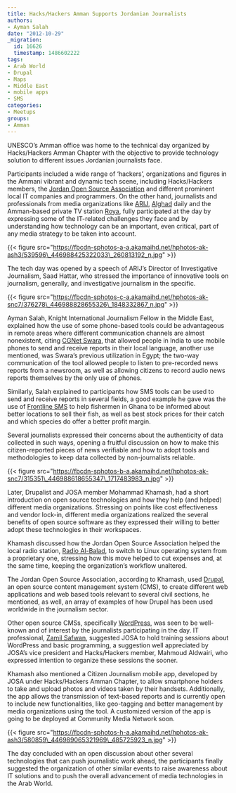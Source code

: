 ```yaml
---
title: Hacks/Hackers Amman Supports Jordanian Journalists
authors:
- Ayman Salah
date: "2012-10-29"
_migration:
  id: 16626
  timestamp: 1486602222
tags:
- Arab World
- Drupal
- Maps
- Middle East
- mobile apps
- SMS
categories:
- Meetups
groups:
- Amman
---
```


UNESCO’s Amman office was home to the technical day organized by Hacks/Hackers Amman Chapter with the objective to provide technology solution to different issues Jordanian journalists face.

Participants included a wide range of ‘hackers’, organizations and figures in the Ammani vibrant and dynamic tech scene, including Hacks/Hackers members, the [Jordan Open Source Association][1] and different prominent local IT companies and programmers. On the other hand, journalists and professionals from media organizations like [ARIJ][2], [Alghad][3] daily and the Amman-based private TV station [Roya][4], fully participated at the day by expressing some of the IT-related challenges they face and by understanding how technology can be an important, even critical, part of any media strategy to be taken into account.

{{< figure src="https://fbcdn-sphotos-a-a.akamaihd.net/hphotos-ak-ash3/539596\_446988425322033\_260813192_n.jpg" >}}

The tech day was opened by a speech of ARIJ’s Director of Investigative Journalism, Saad Hattar, who stressed the importance of innovative tools on journalism, generally, and investigative journalism in the specific.

{{< figure src="https://fbcdn-sphotos-c-a.akamaihd.net/hphotos-ak-snc7/376278\_446988828655326\_1848332867_n.jpg" >}}

Ayman Salah, Knight International Journalism Fellow in the Middle East, explained how the use of some phone-based tools could be advantageous in remote areas where different communication channels are almost nonexistent, citing [CGNet Swara][5], that allowed people in India to use mobile phones to send and receive reports in their local language, another use mentioned, was Swara’s previous utilization in Egypt; the two-way communication of the tool allowed people to listen to pre-recorded news reports from a newsroom, as well as allowing citizens to record audio news reports themselves by the only use of phones.

Similarly, Salah explained to participants how SMS tools can be used to send and receive reports in several fields, a good example he gave was the use of [Frontline SMS][6] to help fishermen in Ghana to be informed about better locations to sell their fish, as well as best stock prices for their catch and which species do offer a better profit margin.

Several journalists expressed their concerns about the authenticity of data collected in such ways, opening a fruitful discussion on how to make this citizen-reported pieces of news verifiable and how to adopt tools and methodologies to keep data collected by non-journalists reliable.

{{< figure src="https://fbcdn-sphotos-b-a.akamaihd.net/hphotos-ak-snc7/315351\_446988618655347\_1717483983_n.jpg" >}}

Later, Drupalist and JOSA member Mohammad Khamash, had a short introduction on open source technologies and how they help (and helped) different media organizations. Stressing on points like cost effectiveness and vendor lock-in, different media organizations realized the several benefits of open source software as they expressed their willing to better adopt these technologies in their workspaces.

Khamash discussed how the Jordan Open Source Association helped the local radio station, [Radio Al-Balad][7], to switch to Linux operating system from a proprietary one, stressing how this move helped to cut expenses and, at the same time, keeping the organization’s workflow unaltered.

The Jordan Open Source Association, according to Khamash, used [Drupal][8], an open source content management system (CMS), to create different web applications and web based tools relevant to several civil sections, he mentioned, as well, an array of examples of how Drupal has been used worldwide in the journalism sector.

Other open source CMSs, specifically [WordPress][9], was seen to be well-known and of interest by the journalists participating in the day. IT professional, [Zamil Safwan][10], suggested JOSA to hold training sessions about WordPress and basic programming, a suggestion well appreciated by JOSA’s vice president and Hacks/Hackers member, Mahmoud Aldwairi, who expressed intention to organize these sessions the sooner.

Khamash also mentioned a Citizen Journalism mobile app, developed by JOSA under Hacks/Hackers Amman Chapter, to allow smartphone holders to take and upload photos and videos taken by their handsets. Additionally, the app allows the transmission of text-based reports and is currently open to include new functionalities, like geo-tagging and better management by media organizations using the tool. A customized version of the app is going to be deployed at Community Media Network soon.

{{< figure src="https://fbcdn-sphotos-h-a.akamaihd.net/hphotos-ak-ash3/580859\_446989065321969\_485725923_n.jpg" >}}

The day concluded with an open discussion about other several technologies that can push journalistic work ahead, the participants finally suggested the organization of other similar events to raise awareness about IT solutions and to push the overall advancement of media technologies in the Arab World.

 [1]: http://jordanopensource.org
 [2]: http://arij.net/
 [3]: http://alghad.com
 [4]: http://www.roya.tv
 [5]: http://cgnetswara.org/
 [6]: http://www.frontlinesms.com/
 [7]: http://www.balad.fm/
 [8]: http://drupal.com
 [9]: http://wordpress.org
 [10]: http://twitter.com/zsafwan